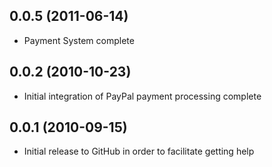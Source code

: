 ## 0.0.5 (2011-06-14)

* Payment System complete

## 0.0.2 (2010-10-23)

* Initial integration of PayPal payment processing complete

## 0.0.1 (2010-09-15)

* Initial release to GitHub in order to facilitate getting help
